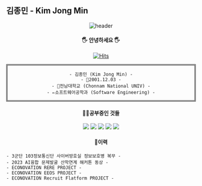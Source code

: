 ## 김종민 - Kim Jong Min
<div align="center">
  
  
  
  ![header](https://capsule-render.vercel.app/api?type=slice&text=Welcome&color=gradient&fontAlign=80&rotate=5&fontAlignY=30&fontSize=50&fontColor=ffffff)


  #### 🖐 안녕하세요 🖐
  
  [![Hits](https://hits.seeyoufarm.com/api/count/incr/badge.svg?url=https%3A%2F%2Fgithub.com%2Frlajm1203%2Fhit-counter&count_bg=%2379C83D&title_bg=%23555555&icon=vercel.svg&icon_color=%23E7E7E7&title=hits&edge_flat=false)](https://hits.seeyoufarm.com)

  <div align="center" style="border-style:double">
    
    - 김종민 (Kim Jong Min) -
    - 👶2001.12.03 -
    - 🏫전남대학교 (Chonnam National UNIV) -
    - ✏소프트웨어공학과 (Software Engineering) -
  
  </div>
  
  #### 👨‍🎓공부중인 것들
  <img src="https://img.shields.io/badge/JAVA-007396?style=for-the-badge&logo=java&logoColor=white">
  <img src="https://img.shields.io/badge/Spring-6DB33F?style=flat-square&logo=spring&logoColor=white"/>
  <img src="https://img.shields.io/badge/SpringBoot-6DB33F?style=flat-square&logo=springboot&logoColor=white"/>
  <img src="https://img.shields.io/badge/Python-3776AB?style=flat-square&logo=python&logoColor=white"/>
  <img src="https://img.shields.io/badge/Ubuntu-E95420?style=flat-square&logo=ubuntu&logoColor=white"/>

  #### 🚩이력
  <div align="left">

    - 3군단 103정보통신단 사이버방호실 정보보호병 복무 -
    - 2023 AI융합 문제발굴 산학연계 해커톤 동상 -
    - ECONOVATION RERE PROJECT -
    - ECONOVATION EEOS PROJECT -
    - ECONOVATION Recruit Flatform PROJECT -
    
  </div>
  
  <!--

  
  
  **rlajm1203/rlajm1203** is a ✨ _special_ ✨ repository because its `README.md` (this file) appears on your GitHub profile.
  
  Here are some ideas to get you started:
  
  - 🔭 I’m currently working on ...
  - 🌱 I’m currently learning ...
  - 👯 I’m looking to collaborate on ...
  - 🤔 I’m looking for help with ...
  - 💬 Ask me about ...
  - 📫 How to reach me: ...
  - 😄 Pronouns: ...
  - ⚡ Fun fact: ...
  -->

</div>
